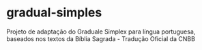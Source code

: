 # gradual-simples
Projeto de adaptação do Graduale Simplex para língua portuguesa, baseados nos textos da Bíblia Sagrada - Tradução Oficial da CNBB
